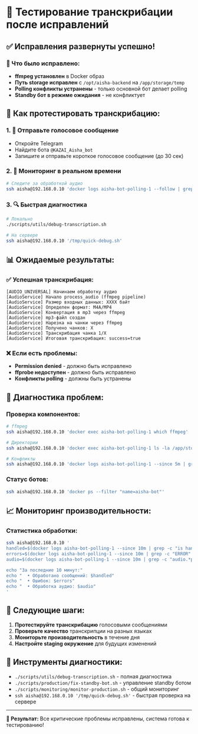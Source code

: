 # 🎤 Тестирование транскрибации после исправлений

## ✅ Исправления развернуты успешно!

### 🔧 Что было исправлено:
- **ffmpeg установлен** в Docker образ
- **Путь storage исправлен** с `/opt/aisha-backend` на `/app/storage/temp`
- **Polling конфликты устранены** - только основной бот делает polling
- **Standby бот в режиме ожидания** - не конфликтует

## 🧪 Как протестировать транскрибацию:

### 1. 🎤 Отправьте голосовое сообщение
- Откройте Telegram
- Найдите бота `@KAZAI_Aisha_bot`
- Запишите и отправьте короткое голосовое сообщение (до 30 сек)

### 2. 📝 Мониторинг в реальном времени
```bash
# Следите за обработкой аудио
ssh aisha@192.168.0.10 'docker logs aisha-bot-polling-1 --follow | grep -E "(audio|transcript|ffmpeg)"'
```

### 3. 🔍 Быстрая диагностика
```bash
# Локально
./scripts/utils/debug-transcription.sh

# На сервере
ssh aisha@192.168.0.10 '/tmp/quick-debug.sh'
```

## 📊 Ожидаемые результаты:

### ✅ Успешная транскрибация:
```
[AUDIO_UNIVERSAL] Начинаем обработку аудио
[AudioService] Начало process_audio (ffmpeg pipeline)
[AudioService] Размер входных данных: XXXX байт
[AudioService] Определен формат: M4A/MP4
[AudioService] Конвертация в mp3 через ffmpeg
[AudioService] mp3-файл создан
[AudioService] Нарезка на чанки через ffmpeg
[AudioService] Получено чанков: X
[AudioService] Транскрибация чанка 1/X
[AudioService] Итоговая транскрибация: success=true
```

### ❌ Если есть проблемы:
- **Permission denied** - должно быть исправлено
- **ffprobe недоступен** - должно быть исправлено  
- **Конфликты polling** - должны быть устранены

## 🚨 Диагностика проблем:

### Проверка компонентов:
```bash
# ffmpeg
ssh aisha@192.168.0.10 'docker exec aisha-bot-polling-1 which ffmpeg'

# Директории
ssh aisha@192.168.0.10 'docker exec aisha-bot-polling-1 ls -la /app/storage/'

# Конфликты
ssh aisha@192.168.0.10 'docker logs aisha-bot-polling-1 --since 5m | grep -i conflict'
```

### Статус ботов:
```bash
ssh aisha@192.168.0.10 'docker ps --filter "name=aisha-bot"'
```

## 📈 Мониторинг производительности:

### Статистика обработки:
```bash
ssh aisha@192.168.0.10 '
handled=$(docker logs aisha-bot-polling-1 --since 10m | grep -c "is handled" || echo 0)
errors=$(docker logs aisha-bot-polling-1 --since 10m | grep -c "ERROR" || echo 0)
audio=$(docker logs aisha-bot-polling-1 --since 10m | grep -c "audio.*processing" || echo 0)

echo "За последние 10 минут:"
echo "  • Обработано сообщений: $handled"
echo "  • Ошибок: $errors"  
echo "  • Обработка аудио: $audio"
'
```

## 🎯 Следующие шаги:

1. **Протестируйте транскрибацию** голосовыми сообщениями
2. **Проверьте качество** транскрипции на разных языках
3. **Мониторьте производительность** в течение дня
4. **Настройте staging окружение** для будущих изменений

## 🔧 Инструменты диагностики:

- `./scripts/utils/debug-transcription.sh` - полная диагностика
- `./scripts/production/fix-standby-bot.sh` - управление standby ботом  
- `./scripts/monitoring/monitor-production.sh` - общий мониторинг
- `ssh aisha@192.168.0.10 '/tmp/quick-debug.sh'` - быстрая проверка на сервере

---

**🎉 Результат:** Все критические проблемы исправлены, система готова к тестированию! 
